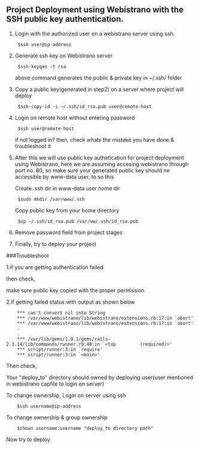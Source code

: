 ## Project Deployment using Webistrano with the SSH public key authentication.
1. Login with the authorized user on a webistrano server using ssh.

        $ssh user@ip-address

2. Generate ssh key on Webistrano server

        $ssh-keygen -t rsa

   above command generates the public & private key in ~/.ssh/ folder

3. Copy a public key(generated in step2) on a server where project will deploy

        $ssh-copy-id -i ~/.ssh/id_rsa.pub user@remote-host

4. Login on remote host without entering password

        $ssh user@remote-host

   if not logged in? then, check whats the mistake you have done
   & troubleshoot it

5. After this we will use public key authetication for project deployment using Webistrano, here we are assuming accesing webistrano through port no. 80,
   so make sure your generated public key should ne accessible  by www-data user, to so this 

   Create .ssh dir in www-data user home dir
	
        $sudo mkdir /var/www/.ssh
   Copy public key from your home directory

        $cp ~/.ssh/id_rsa.pub /var/ww/.ssh/id_rsa.pub

6. Remove password field from project stages

7. Finally, try to deploy your project

###Troubleshoot

1.if you are getting authentication failed

then check,

make sure public key copied with the proper permission


2.If getting failed status with output as shown below

        *** can't convert nil into String
        *** /var/www/webistrano/lib/webistrano/extensions.rb:17:in `abort'
        *** /var/www/webistrano/lib/webistrano/extensions.rb:17:in `abort'
        .
        .
        *** /var/lib/gems/1.9.1/gems/rails-2.3.14/lib/commands/runner.rb:48:in `<top         (required)>'
        *** script/runner:3:in `require'
        *** script/runner:3:in `<main>'

Then check,

Your "deploy_to" directory should owned by deploying user(user mentioned in webistrano capfile to login on server)

To change ownership,
Login on server using ssh

        $ssh username@ip-address

To change ownership & group ownership

        $chown username:username "deploy_to directory path"

Now try to deploy
